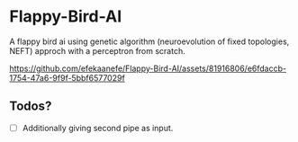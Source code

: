 # Flappy-Bird-AI
A flappy bird ai using genetic algorithm (neuroevolution of fixed topologies, NEFT) approch with a perceptron from scratch.

https://github.com/efekaanefe/Flappy-Bird-AI/assets/81916806/e6fdaccb-1754-47a6-9f9f-5bbf6577029f

## Todos?
- [ ] Additionally giving second pipe as input.
